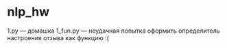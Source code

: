 # nlp_hw
1.py — домашка
1_fun.py — неудачная попытка оформить определитель настроения отзыва как функцию :(
